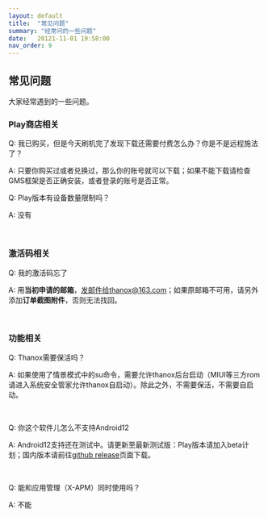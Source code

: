 ```yaml
---
layout: default
title:  "常见问题"
summary: "经常问的一些问题"
date:   20121-11-01 19:58:00
nav_order: 9
---
```

<!-- more -->

## 常见问题
大家经常遇到的一些问题。



### Play商店相关

Q: 我已购买，但是今天刷机完了发现下载还需要付费怎么办？你是不是远程施法了？

A: 只要你购买过或者兑换过，那么你的账号就可以下载；如果不能下载请检查GMS框架是否正确安装，或者登录的账号是否正常。



Q: Play版本有设备数量限制吗？

A: 没有

&nbsp;

### 激活码相关

Q: 我的激活码忘了

A: 用**当初申请的邮箱**，发邮件给thanox@163.com；如果原邮箱不可用，请另外添加**订单截图附件**，否则无法找回。

&nbsp;

### 功能相关

Q: Thanox需要保活吗？

A: 如果使用了情景模式中的su命令，需要允许thanox后台启动（MIUI等三方rom请进入系统安全管家允许thanox自启动）。除此之外，不需要保活，不需要自启动。

&nbsp;

Q: 你这个软件儿怎么不支持Android12

A: Android12支持还在测试中。请更新至最新测试版：Play版本请加入beta计划；国内版本请前往[github release](https://github.com/Tornaco/Thanox/releases)页面下载。

&nbsp;

Q: 能和应用管理（X-APM）同时使用吗？

A: 不能

